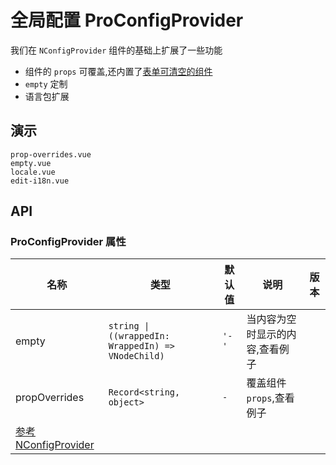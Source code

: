 # 全局配置 ProConfigProvider
<!--single-column-->

我们在 `NConfigProvider` 组件的基础上扩展了一些功能
- 组件的 `props` 可覆盖,还内置了[表单可清空的组件](form#clearable.vue)
- `empty` 定制
- 语言包扩展

## 演示

```demo
prop-overrides.vue
empty.vue
locale.vue
edit-i18n.vue
```

## API
### ProConfigProvider 属性

| 名称                                                                                                           | 类型                                               | 默认值 | 说明                                                            | 版本 |
| -------------------------------------------------------------------------------------------------------------- | -------------------------------------------------- | ------ | --------------------------------------------------------------- | ---- |
| empty                                                                                                          | `string \| ((wrappedIn: WrappedIn) => VNodeChild)` | `'-'`  | 当内容为空时显示的内容,<n-a href="#empty.vue">查看例子</n-a>    |      |
| propOverrides                                                                                                  | `Record<string, object>`                           | `-`    | 覆盖组件 `props`,<n-a href="#prop-overrides.vue">查看例子</n-a> |      |
| [参考 NConfigProvider](https://www.naiveui.com/zh-CN/os-theme/components/config-provider#ConfigProvider-Props) |                                                    |        |                                                                 |      |
